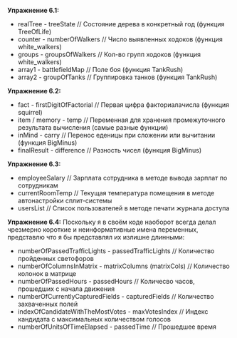 **Упражнение 6.1:**
- realTree - treeState // Состояние дерева в конкретный год (функция TreeOfLife)
- counter - numberOfWalkers // Число выявленных ходоков (функция white_walkers)
- groups - groupsOfWalkers // Кол-во групп ходоков (функция white_walkers)
- array1 - battlefieldMap // Поле боя (функция TankRush)
- array2 - groupOfTanks // Группировка танков (функция TankRush) 

**Упражнение 6.2:**
- fact - firstDigitOfFactorial // Первая цифра факториалачисла (функция squirrel)
- item / memory - temp // Переменная для хранения промежуточного результата вычисления (самые разные функции)
- inMind - carry // Перенос еденицы при сложении или вычитании (функция BigMinus)
- finalResult - difference // Разность чисел (функция BigMinus)

**Упражнение 6.3:**
- employeeSalary // Зарплата сотрудника в методе вывода зарплат по сотрудникам
- currentRoomTemp // Текущая температура помещения в методе автонастройки сплит-системы
- usersList // Список пользователей в методе печати журнала доступа

**Упражнение 6.4:**
Поскольку я в своём коде наоборот всегда делал чрезмерно короткие и неинформативные имена переменных, представлю что я бы представлял их излишне длинными: 
- numberOfPassedTrafficLights - passedTrafficLights // Количество пройденных светофоров
- numberOfColumnsInMatrix - matrixColumns (matrixCols) // Количество колонок в матрице
- numberOfPassedHours - passedHours // Количесво часов, прошедших с начала движения
- numberOfCurrentlyCapturedFields - capturedFields // Количество захваченных полей
- indexOfCandidateWithTheMostVotes - maxVotesIndex // Индекс кандидата с максимальных количеством голосов
- numberOfUnitsOfTimeElapsed - passedTime // Прошедшее время
